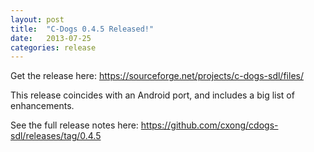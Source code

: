 ```yaml
---
layout: post
title:  "C-Dogs 0.4.5 Released!"
date:   2013-07-25
categories: release
---
```


Get the release here: <https://sourceforge.net/projects/c-dogs-sdl/files/>

This release coincides with an Android port, and includes a big list of enhancements.

See the full release notes here: <https://github.com/cxong/cdogs-sdl/releases/tag/0.4.5>